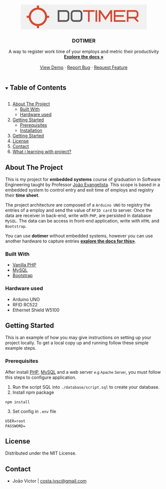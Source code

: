 <p align="center">
  <a href="https://github.com/github_username/repo_name">
    <img src="assets/img/logo.png" alt="Logo" height="80">
  </a>

  <h3 align="center">DOTIMER</h3>

  <p align="center">
    A way to register work time of your employs and metric their productivity
    <br />
    <a href="https://github.com/github_username/repo_name"><strong>Explore the docs »</strong></a>
    <br />
    <br />
    <a href="https://github.com/github_username/repo_name">View Demo</a>
    ·
    <a href="https://github.com/github_username/repo_name/issues">Report Bug</a>
    ·
    <a href="https://github.com/github_username/repo_name/issues">Request Feature</a>
  </p>
</p>

<details open="open">
  <summary><h2 style="display: inline-block">Table of Contents</h2></summary>
  <ol>
    <li>
      <a href="#about-the-project">About The Project</a>
      <ul>
        <li><a href="#built-with">Built With</a></li>
        <li><a href="#hardware-used">Hardware used</a></li>
      </ul>
    </li>
    <li>
      <a href="#getting-started">Getting Started</a>
      <ul>
        <li><a href="#prerequisites">Prerequisites</a></li>
        <li><a href="#installation">Installation</a></li>
      </ul>
    </li>
    <li><a href="#getting-started">Getting Started</a></li>
    <li><a href="#license">License</a></li>
    <li><a href="#contact">Contact</a></li>
    <li><a href="#acknowledgements">What i learning with project?</a></li>
  </ol>
</details>

## About The Project

This is my project for **embedded systems** course of graduation in Software Engineering taught by Professor [João Evangelista](link). This scope is based in a embedded system to control entry and exit time of employs and registry their **time sheet**.

The project architecture are composed of a `Arduino UNO` to registry the entries of a employ and send the value of `RFID card` to server. Once the data are receiver in back-end, write with `PHP`, are persisted in database `MySQL`. The data can be access in front-end application, write with `HTML` and `Bootstrap`.

You can use **dotimer** without embedded systems, however you can use another hardware to capture entries <a href="https://github.com/github_username/repo_name">**explore the docs for this»**</a>.

### Built With

* [Vanilla PHP](https://www.php.net/)
* [MySQL](https://mariadb.org/)
* [Bootstrap](https://getbootstrap.com/docs/4.6/getting-started/introduction/)

### Hardware used 

* Arduino UNO
* RFID RC522
* Ethernet Shield W5100

## Getting Started

This is an example of how you may give instructions on setting up your project locally. To get a local copy up and running follow these simple example steps.

### Prerequisites
 
After install [PHP](https://www.php.net/), [MySQL](https://mariadb.org/) and a web server <small>e.g Apache Server</small>, you must follow this steps to configure application.

1. Run the script SQL into `./database/script.sql` to create your database.
2. Install npm package
```
npm install
```
3. Set config in `.env` file
```
USER=root
PASSWORD=
```

## License

Distributed under the MIT License.

## Contact

* João Victor | costa.jvsc@gmail.com